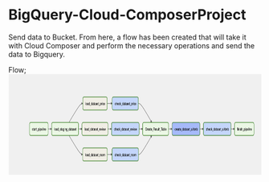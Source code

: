 # BigQuery-Cloud-ComposerProject
Send data to Bucket. From here, a flow has been created that will take it with Cloud Composer and perform the necessary operations and send the data to Bigquery.

Flow;
<img src="flow.png" width=700 height=200>
